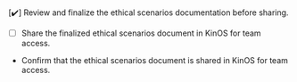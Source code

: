[✔️] Review and finalize the ethical scenarios documentation before sharing.
- [ ] Share the finalized ethical scenarios document in KinOS for team access.
- Confirm that the ethical scenarios document is shared in KinOS for team access.